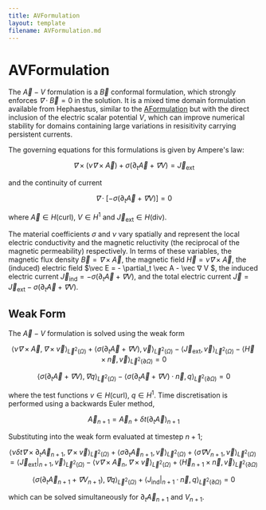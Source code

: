 ```yaml
---
title: AVFormulation
layout: template
filename: AVFormulation.md
---
```

# AVFormulation
The $\vec A-V$ formulation is a $\vec B$ conformal formulation, which strongly enforces $\vec ∇ \cdot \vec B = 0$ in the solution. It is a mixed time domain formulation available from Hephaestus, similar to the [AFormulation](AFormulation.md) but with the direct inclusion of the electric scalar potential $V$, which can improve numerical stability for domains containing large variations in resisitivity carrying persistent currents. 

The governing equations for this formulations is given by Ampere's law:

$$
\vec ∇× \left(ν \vec ∇× \vec A\right) +σ\left(\partial_t \vec A + \vec ∇ V \right) = \vec J_\mathrm{ext}
$$

and the continuity of current

$$
\vec ∇ \cdot \left[-σ\left(\partial_t \vec A + \vec ∇ V \right) \right] = 0
$$

where $\vec A ∈ H(\mathrm{curl})$, $V ∈ H^1$ and $\vec J_\mathrm{ext} ∈ H(\mathrm{div})$.

The material coefficients $σ$ and $ν$ vary spatially and represent the local electric conductivity and the magnetic reluctivity (the reciprocal of the magnetic permeability) respectively. In terms of these variables, the magnetic flux density $\vec B = \vec ∇ × \vec A$, the magnetic field $\vec H = ν \vec ∇× \vec A$, the (induced) electric field $\vec E = - \partial_t \vec A - \vec ∇ V $, the induced electric current $\vec J_\mathrm{ind} = - σ\left(\partial_t \vec A + \vec ∇ V\right)$, and the total electric current $\vec J = \vec J_\mathrm{ext} - σ\left(\partial_t \vec A + \vec ∇ V\right)$.


## Weak Form
The $\vec A-V$ formulation is solved using the weak form

$$
\langle ν \vec ∇× \vec A, \vec ∇× \vec v \rangle_{\vec L^2(\Omega)} + \left\langle σ \left(\partial_t \vec A + \vec ∇ V\right), \vec v \right\rangle_{\vec L^2(\Omega)} - \langle \vec J_\mathrm{ext}, \vec v\rangle_{\vec L^2(\Omega)} - \langle \vec H × \vec n, \vec v\rangle_{\vec L^2(\partial \Omega)} = 0
$$

$$
\left\langle σ \left(\partial_t \vec A + \vec ∇ V\right), \vec ∇ q \right\rangle_{\vec L^2(\Omega)} - \left\langle σ \left(\partial_t \vec A + \vec ∇ V\right)\cdot \vec n, q \right\rangle_{\vec L^2(\partial \Omega)} = 0
$$

where the test functions $v ∈ H(\mathrm{curl})$, $q ∈ H^1$. Time discretisation is performed using a backwards Euler method, 

$$
\vec A_{n+1} = \vec A_{n} + \delta t \left(\partial_t \vec A\right)_{n+1}
$$

Substituting into the weak form evaluated at timestep $n+1$;

$$
\langle ν \delta t \vec ∇× \partial_t \vec A_{n+1}, \vec ∇× \vec v \rangle_{\vec L^2(\Omega)} +
\langle  σ \partial_t \vec A_{n+1}, \vec v \rangle_{\vec L^2(\Omega)} + \langle  σ \vec ∇ V_{n+1}, \vec v \rangle_{\vec L^2(\Omega)} = \langle \vec J_\mathrm{ext}|_{n+1}, \vec v\rangle_{\vec L^2(\Omega)} -\langle ν \vec ∇× \vec A_n, \vec ∇× \vec v \rangle_{\vec L^2(\Omega)} + \langle \vec H_{n+1} × \vec n, \vec v\rangle_{\vec L^2(\partial \Omega)}
$$

$$
\left\langle σ \left(\partial_t \vec A_{n+1} + \vec ∇ V_{n+1}\right), \vec ∇ q \right\rangle_{\vec L^2(\Omega)} + \left\langle  J_\mathrm{ind}|_{n+1} \cdot \vec n, q \right\rangle_{\vec L^2(\partial \Omega)} = 0
$$

which can be solved simultaneously for $\partial_t \vec A_{n+1}$ and $V_{n+1}$.